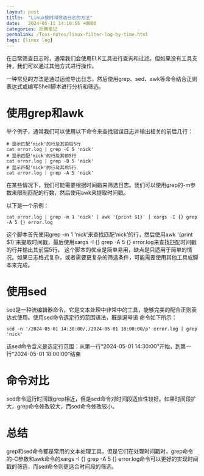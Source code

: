 ```yaml
---
layout: post
title:  "Linux按时间筛选日志的方法"
date:   2024-05-11 14:18:55 +0800
categories: 折腾笔记
permalink: /Toss-notes/linux-filter-log-by-time.html
tags: [linux log]
---
```


在日常筛查日志时，通常我们会使用ELK工具进行查询和过滤。但如果没有工具支持，我们可以通过其他方式进行操作。

一种常见的方法是通过运维导出日志，然后使用grep、sed、awk等命令结合正则表达式或编写Shell脚本进行分析和筛选。
# 使用grep和awk
举个例子，通常我们可以使用以下命令来查找错误日志并输出相关的前后几行：
```shell
# 显示匹配'nick'的行及其前后5行
cat error.log | grep -C 5 'nick'
# 显示匹配'nick'的行及其前5行
cat error.log | grep -B 5 'nick'
# 显示匹配'nick'的行及其后5行
cat error.log | grep -A 5 'nick'
```
在某些情况下，我们可能需要根据时间戳来筛选日志。我们可以使用grep的-m参数来限制匹配的行数，然后使用awk来提取时间戳。

以下是一个示例：
```shell
cat error.log | grep -m 1 'nick' | awk '{print $1}' | xargs -I {} grep -A 5 {} error.log
```
这个脚本首先使用grep -m 1 'nick'来查找匹配'nick'的行，然后使用awk '{print $1}'来提取时间戳，最后使用xargs -I {} grep -A 5 {} error.log来查找匹配时间戳的行并输出其前后5行。
这个脚本的优点是简单易用，缺点是只适用于简单的情况。如果日志格式复杂，或者需要更复杂的筛选条件，可能需要使用其他工具或脚本来完成。
# 使用sed
sed是一种流编辑器命令，它是文本处理中非常中的工具，能够完美的配合正则表达式使用。使用sed命令选定行的范围语法，既是逗号语
命令如下所示：
```shell
sed -n '/2024-05-01 14:30:00/,/2024-05-01 18:00:00/p' error.log | grep  'nick'
```
该sed命令含义是选定行范围：从第一行“2024-05-01 14:30:00”开始，到第一行“2024-05-01 18:00:00”结束

# 命令对比
sed命令运行时间跟grep相近，但是sed命令对时间段适应性较好。如果时间段扩大，grep命令修改较大，而sed命令修改较小。
# 总结
grep和sed命令都是常用的文本处理工具，但是它们在处理时间戳时，grep命令的-C参数和awk命令的xargs -I {} grep -A 5 {} error.log命令可以更好的实现时间戳的筛选，而sed命令则更适合时间段的筛选。


